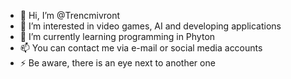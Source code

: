 - 👋 Hi, I’m @Trencmivront
- 👀 I’m interested in video games, AI and developing applications
- 🌱 I’m currently learning programming in Phyton
- 📫 You can contact me via e-mail or social media accounts
- ⚡ Be aware, there is an eye next to another one

<!---
Trencmivront/Trencmivront is a ✨ special ✨ repository because its `README.md` (this file) appears on your GitHub profile.
You can click the Preview link to take a look at your changes.
--->
